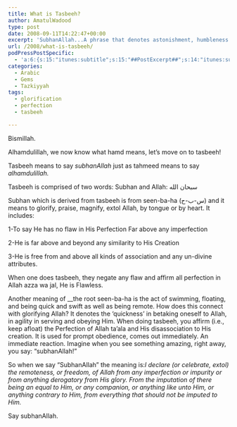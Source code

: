 ```yaml
---
title: What is Tasbeeh?
author: AmatulWadood
type: post
date: 2008-09-11T14:22:47+00:00
excerpt: 'SubhanAllah...A phrase that denotes astonishment, humbleness and amazement. What does it mean? learn here! '
url: /2008/what-is-tasbeeh/
podPressPostSpecific:
  - 'a:6:{s:15:"itunes:subtitle";s:15:"##PostExcerpt##";s:14:"itunes:summary";s:15:"##PostExcerpt##";s:15:"itunes:keywords";s:17:"##WordPressCats##";s:13:"itunes:author";s:10:"##Global##";s:15:"itunes:explicit";s:7:"Default";s:12:"itunes:block";s:7:"Default";}'
categories:
  - Arabic
  - Gems
  - Tazkiyyah
tags:
  - glorification
  - perfection
  - tasbeeh

---
```

Bismillah.

Alhamdulillah, we now know what hamd means, let&#8217;s move on to tasbeeh!

Tasbeeh means to say _subhanAllah_ just as tahmeed means to say _alhamdulillah._ 

<!--[if gte mso 9]&gt;  Normal 0   false false false        MicrosoftInternetExplorer4  &lt;![endif]-->

<!--[if gte mso 9]&gt;   &lt;![endif]-->

<!--[if gte mso 10]&gt; &lt;!   /* Style Definitions */  table.MsoNormalTable 	{mso-style-name:"Table Normal"; 	mso-tstyle-rowband-size:0; 	mso-tstyle-colband-size:0; 	mso-style-noshow:yes; 	mso-style-parent:""; 	mso-padding-alt:0in 5.4pt 0in 5.4pt; 	mso-para-margin:0in; 	mso-para-margin-bottom:.0001pt; 	mso-pagination:widow-orphan; 	font-size:10.0pt; 	font-family:"Times New Roman"; 	mso-ansi-language:#0400; 	mso-fareast-language:#0400; 	mso-bidi-language:#0400;} -->

<!--[endif]-->

<!--[if gte mso 9]&gt; Normal   0         false   false   false                             MicrosoftInternetExplorer4 &lt;![endif]-->

<!--[if gte mso 9]&gt; &lt;![endif]-->

<!--  -->

<!--[if gte mso 10]&gt; &lt;!   /* Style Definitions */  table.MsoNormalTable 	{mso-style-name:"Table Normal"; 	mso-tstyle-rowband-size:0; 	mso-tstyle-colband-size:0; 	mso-style-noshow:yes; 	mso-style-parent:""; 	mso-padding-alt:0in 5.4pt 0in 5.4pt; 	mso-para-margin:0in; 	mso-para-margin-bottom:.0001pt; 	mso-pagination:widow-orphan; 	font-size:10.0pt; 	font-family:"Times New Roman"; 	mso-ansi-language:#0400; 	mso-fareast-language:#0400; 	mso-bidi-language:#0400;} -->

<!--[endif]-->

Tasbeeh is comprised of two words: Subhan and Allah: سبحان الله

Subhan which is derived from tasbeeh is from seen-ba-ha (س-ب-ح) and it means to glorify, praise, magnify, extol Allah, by tongue or by heart. It includes:

1-To say He has no flaw in His Perfection Far above any imperfection

2-He is far above and beyond any similarity to His Creation

3-He is free from and above all kinds of association and any un-divine attributes.

When one does tasbeeh, they negate any flaw and affirm all perfection in Allah azza wa jal, He is Flawless.

Another meaning of  __the root seen-ba-ha is the act of swimming, floating, and being quick and swift as well as being remote. How does this connect with glorifying Allah? It denotes the ‘quickness&#8217; in betaking oneself to Allah, in agility in serving and obeying Him. When doing tasbeeh, you affirm (i.e., keep afloat) the Perfection of Allah ta&#8217;ala and His disassociation to His creation. It is used for prompt obedience, comes out immediately. An immediate reaction. Imagine when you see something amazing, right away, you say: &#8220;subhanAllah!&#8221;

So when we say &#8220;SubhanAllah&#8221; the meaning is:_I declare (or celebrate, extol) the remoteness, or freedom, of Allah from any imperfection or impurity or from anything derogatory from His glory. From the imputation of there being an equal to Him, or any companion, or anything like unto Him, or anything contrary to Him, from everything that should not be imputed to Him._ 

Say subhanAllah.